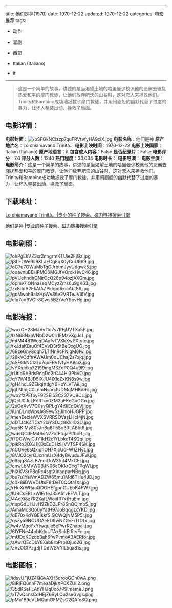 
---
title: 他们是神(1970)
date: 1970-12-22
updated: 1970-12-22
categories: 电影推荐
tags:
- 动作
- 喜剧
- 西部

- Italian (Italiano)
- it
---


> 这是一个简单的故事，讲述的是当渴望土地的哈里曼少校派他的恶霸去骚扰热爱和平的摩门教徒，让他们放弃肥沃的山谷时，这对恋人来拯救他们。Trinity和Bambino成功地拯救了摩门教徒，并用闹剧般的幽默代替了过度的暴力，让坏人整装出动，挽救了局面。

## **电影详情**：

**电影封面**：<img src="https://image.tmdb.org/t/p/w200/oSFGkNClzzp7quFRVtvfyHA9ciX.jpg" alt="/oSFGkNClzzp7quFRVtvfyHA9ciX.jpg" title="/oSFGkNClzzp7quFRVtvfyHA9ciX.jpg">
**电影名称**：他们是神
**原产地片名**：Lo chiamavano Trinità...
**电影上映时间**：1970-12-22
**电影上映国家**：Italian (Italiano)
**原产地语言**：it
**包含成人内容**：False
**是否纪录片**：False
**电影评分**：7.6
**评分人数**：1240
**热门程度**：30.034
**电影时长**：
**电影导演**：
**电影主演**：
**电影简介**：这是一个简单的故事，讲述的是当渴望土地的哈里曼少校派他的恶霸去骚扰热爱和平的摩门教徒，让他们放弃肥沃的山谷时，这对恋人来拯救他们。Trinity和Bambino成功地拯救了摩门教徒，并用闹剧般的幽默代替了过度的暴力，让坏人整装出动，挽救了局面。

## **下载地址**：
[Lo chiamavano Trinità... |专业的种子搜索、磁力链接搜索引擎](https://movie.amd794.com:2083/?search=Lo%20chiamavano%20Trinit%C3%A0...&ordering=&mode=match_phrase&page_size=10&page=1)

[他们是神 |专业的种子搜索、磁力链接搜索引擎](https://movie.amd794.com:2083/?search=%E4%BB%96%E4%BB%AC%E6%98%AF%E7%A5%9E&ordering=&mode=match_phrase&page_size=10&page=1)
 

## **电影剧照**：
<img src="https://image.tmdb.org/t/p/original/ohPgEkVZ3xr2nngrmKTUie2FjGz.jpg" alt="/ohPgEkVZ3xr2nngrmKTUie2FjGz.jpg" title="/ohPgEkVZ3xr2nngrmKTUie2FjGz.jpg"><img src="https://image.tmdb.org/t/p/original/jSLFzWe9s9XLJECg8qX0yCuURh9.jpg" alt="/jSLFzWe9s9XLJECg8qX0yCuURh9.jpg" title="/jSLFzWe9s9XLJECg8qX0yCuURh9.jpg"><img src="https://image.tmdb.org/t/p/original/oC7u7OWuMbTgCJrbtmJyyUdgwk5.jpg" alt="/oC7u7OWuMbTgCJrbtmJyyUdgwk5.jpg" title="/oC7u7OWuMbTgCJrbtmJyyUdgwk5.jpg"><img src="https://image.tmdb.org/t/p/original/ooavnuBBHPMO6MGJfVOrckHwC46.jpg" alt="/ooavnuBBHPMO6MGJfVOrckHwC46.jpg" title="/ooavnuBBHPMO6MGJfVOrckHwC46.jpg"><img src="https://image.tmdb.org/t/p/original/pVUehndhQNirCcQ28b94ozjAXGm.jpg" alt="/pVUehndhQNirCcQ28b94ozjAXGm.jpg" title="/pVUehndhQNirCcQ28b94ozjAXGm.jpg"><img src="https://image.tmdb.org/t/p/original/opmv7iONnaseqMCyzZms6u9gK63.jpg" alt="/opmv7iONnaseqMCyzZms6u9gK63.jpg" title="/opmv7iONnaseqMCyzZms6u9gK63.jpg"><img src="https://image.tmdb.org/t/p/original/zx8ddA2FkAlAZPkhpdRkicAbtS6.jpg" alt="/zx8ddA2FkAlAZPkhpdRkicAbtS6.jpg" title="/zx8ddA2FkAlAZPkhpdRkicAbtS6.jpg"><img src="https://image.tmdb.org/t/p/original/goMwoh9aIzHpWv86v2VRTeJVl6V.jpg" alt="/goMwoh9aIzHpWv86v2VRTeJVl6V.jpg" title="/goMwoh9aIzHpWv86v2VRTeJVl6V.jpg"><img src="https://image.tmdb.org/t/p/original/cIo7oV9VGIr8Cws5BZrVcYSbvHg.jpg" alt="/cIo7oV9VGIr8Cws5BZrVcYSbvHg.jpg" title="/cIo7oV9VGIr8Cws5BZrVcYSbvHg.jpg">

## **电影海报**：
<img src="https://image.tmdb.org/t/p/original/wuxCH28MJVvf1d7v7RFjUVTXa5P.jpg" alt="/wuxCH28MJVvf1d7v7RFjUVTXa5P.jpg" title="/wuxCH28MJVvf1d7v7RFjUVTXa5P.jpg"><img src="https://image.tmdb.org/t/p/original/lzN68NxpVNbD2w0ri1EMzvXgJc1.jpg" alt="/lzN68NxpVNbD2w0ri1EMzvXgJc1.jpg" title="/lzN68NxpVNbD2w0ri1EMzvXgJc1.jpg"><img src="https://image.tmdb.org/t/p/original/mtM4481WeqDAofvTVXkXwPXtytc.jpg" alt="/mtM4481WeqDAofvTVXkXwPXtytc.jpg" title="/mtM4481WeqDAofvTVXkXwPXtytc.jpg"><img src="https://image.tmdb.org/t/p/original/tkJdaKBtuOf4EVvD3r5tBeQxgUO.jpg" alt="/tkJdaKBtuOf4EVvD3r5tBeQxgUO.jpg" title="/tkJdaKBtuOf4EVvD3r5tBeQxgUO.jpg"><img src="https://image.tmdb.org/t/p/original/69zeGny8qqh7LTlNnRcPNigM6Iw.jpg" alt="/69zeGny8qqh7LTlNnRcPNigM6Iw.jpg" title="/69zeGny8qqh7LTlNnRcPNigM6Iw.jpg"><img src="https://image.tmdb.org/t/p/original/28kVOdftrAWAUm0qUChaj2s7xjq.jpg" alt="/28kVOdftrAWAUm0qUChaj2s7xjq.jpg" title="/28kVOdftrAWAUm0qUChaj2s7xjq.jpg"><img src="https://image.tmdb.org/t/p/original/oSFGkNClzzp7quFRVtvfyHA9ciX.jpg" alt="/oSFGkNClzzp7quFRVtvfyHA9ciX.jpg" title="/oSFGkNClzzp7quFRVtvfyHA9ciX.jpg"><img src="https://image.tmdb.org/t/p/original/vYXsfdks72199mgMSZoP0Q4u9l9.jpg" alt="/vYXsfdks72199mgMSZoP0Q4u9l9.jpg" title="/vYXsfdks72199mgMSZoP0Q4u9l9.jpg"><img src="https://image.tmdb.org/t/p/original/rUtibRA9dsRngDd2rC44Hl3PbVO.jpg" alt="/rUtibRA9dsRngDd2rC44Hl3PbVO.jpg" title="/rUtibRA9dsRngDd2rC44Hl3PbVO.jpg"><img src="https://image.tmdb.org/t/p/original/qY7iV4BJD5IXJU4iXlcZxKN8s9w.jpg" alt="/qY7iV4BJD5IXJU4iXlcZxKN8s9w.jpg" title="/qY7iV4BJD5IXJU4iXlcZxKN8s9w.jpg"><img src="https://image.tmdb.org/t/p/original/gH4hcL9ZEkqiXtlgY6HoYLVTAii.jpg" alt="/gH4hcL9ZEkqiXtlgY6HoYLVTAii.jpg" title="/gH4hcL9ZEkqiXtlgY6HoYLVTAii.jpg"><img src="https://image.tmdb.org/t/p/original/jqLNtmjC0LnmNsoqJUDMqMHKd9c.jpg" alt="/jqLNtmjC0LnmNsoqJUDMqMHKd9c.jpg" title="/jqLNtmjC0LnmNsoqJUDMqMHKd9c.jpg"><img src="https://image.tmdb.org/t/p/original/wo2fzPEfbyF923EI53C237VU9CL.jpg" alt="/wo2fzPEfbyF923EI53C237VU9CL.jpg" title="/wo2fzPEfbyF923EI53C237VU9CL.jpg"><img src="https://image.tmdb.org/t/p/original/jQcU0JuLKdRfkv0ZM2uFKeGuOGn.jpg" alt="/jQcU0JuLKdRfkv0ZM2uFKeGuOGn.jpg" title="/jQcU0JuLKdRfkv0ZM2uFKeGuOGn.jpg"><img src="https://image.tmdb.org/t/p/original/2sCqXvV7Q0svQPLgY4t9iEqQeVj.jpg" alt="/2sCqXvV7Q0svQPLgY4t9iEqQeVj.jpg" title="/2sCqXvV7Q0svQPLgY4t9iEqQeVj.jpg"><img src="https://image.tmdb.org/t/p/original/iUhDLnxWpsAG9ew5zJihioHJGPP.jpg" alt="/iUhDLnxWpsAG9ew5zJihioHJGPP.jpg" title="/iUhDLnxWpsAG9ew5zJihioHJGPP.jpg"><img src="https://image.tmdb.org/t/p/original/menEecleWVXSVRRSOVssLHcI4jN.jpg" alt="/menEecleWVXSVRRSOVssLHcI4jN.jpg" title="/menEecleWVXSVRRSOVssLHcI4jN.jpg"><img src="https://image.tmdb.org/t/p/original/dDTJ4K4TCsY2ixY8DJz8KkllD3U.jpg" alt="/dDTJ4K4TCsY2ixY8DJz8KkllD3U.jpg" title="/dDTJ4K4TCsY2ixY8DJz8KkllD3U.jpg"><img src="https://image.tmdb.org/t/p/original/qo5KIMy80sJn8g8T5So3RLABht6.jpg" alt="/qo5KIMy80sJn8g8T5So3RLABht6.jpg" title="/qo5KIMy80sJn8g8T5So3RLABht6.jpg"><img src="https://image.tmdb.org/t/p/original/wasQCdEM4RoN7ZxtEtujaPlfboR.jpg" alt="/wasQCdEM4RoN7ZxtEtujaPlfboR.jpg" title="/wasQCdEM4RoN7ZxtEtujaPlfboR.jpg"><img src="https://image.tmdb.org/t/p/original/i7DGWwjCJY1kH2c1YLbkoT4SQqi.jpg" alt="/i7DGWwjCJY1kH2c1YLbkoT4SQqi.jpg" title="/i7DGWwjCJY1kH2c1YLbkoT4SQqi.jpg"><img src="https://image.tmdb.org/t/p/original/pjkRo3OXJ1KDxEuDHzHVVTSP4SK.jpg" alt="/pjkRo3OXJ1KDxEuDHzHVVTSP4SK.jpg" title="/pjkRo3OXJ1KDxEuDHzHVVTSP4SK.jpg"><img src="https://image.tmdb.org/t/p/original/nCGVe6sQxiphOH7XjcUcFW1ZHyt.jpg" alt="/nCGVe6sQxiphOH7XjcUcFW1ZHyt.jpg" title="/nCGVe6sQxiphOH7XjcUcFW1ZHyt.jpg"><img src="https://image.tmdb.org/t/p/original/8VJQ2cyrQJcnmUsX4dyBwuduJFW.jpg" alt="/8VJQ2cyrQJcnmUsX4dyBwuduJFW.jpg" title="/8VJQ2cyrQJcnmUsX4dyBwuduJFW.jpg"><img src="https://image.tmdb.org/t/p/original/e85jg8AzLB7noiLkW3fut4MkCEj.jpg" alt="/e85jg8AzLB7noiLkW3fut4MkCEj.jpg" title="/e85jg8AzLB7noiLkW3fut4MkCEj.jpg"><img src="https://image.tmdb.org/t/p/original/cnwLbMVW0BJN06cOKkrGYgTPqWl.jpg" alt="/cnwLbMVW0BJN06cOKkrGYgTPqWl.jpg" title="/cnwLbMVW0BJN06cOKkrGYgTPqWl.jpg"><img src="https://image.tmdb.org/t/p/original/hlXKV8rP8qRc4sgtXlnadparNBq.jpg" alt="/hlXKV8rP8qRc4sgtXlnadparNBq.jpg" title="/hlXKV8rP8qRc4sgtXlnadparNBq.jpg"><img src="https://image.tmdb.org/t/p/original/bu7u1YaWmADZW65mu1Md6THu4JD.jpg" alt="/bu7u1YaWmADZW65mu1Md6THu4JD.jpg" title="/bu7u1YaWmADZW65mu1Md6THu4JD.jpg"><img src="https://image.tmdb.org/t/p/original/c0k8iiDWVDUtsF8tDeT0QQta1Xr.jpg" alt="/c0k8iiDWVDUtsF8tDeT0QQta1Xr.jpg" title="/c0k8iiDWVDUtsF8tDeT0QQta1Xr.jpg"><img src="https://image.tmdb.org/t/p/original/rHuXrWRaaQOOHEfgpnGUEbK4FW7.jpg" alt="/rHuXrWRaaQOOHEfgpnGUEbK4FW7.jpg" title="/rHuXrWRaaQOOHEfgpnGUEbK4FW7.jpg"><img src="https://image.tmdb.org/t/p/original/lUBCsERLxWlErfeJ35A5fvEEVLT.jpg" alt="/lUBCsERLxWlErfeJ35A5fvEEVLT.jpg" title="/lUBCsERLxWlErfeJ35A5fvEEVLT.jpg"><img src="https://image.tmdb.org/t/p/original/4AdXi8z7R2XafLWoiifR7xtHuEm.jpg" alt="/4AdXi8z7R2XafLWoiifR7xtHuEm.jpg" title="/4AdXi8z7R2XafLWoiifR7xtHuEm.jpg"><img src="https://image.tmdb.org/t/p/original/nupGdUHJvH9ZkD2LPr8SnQQjmbS.jpg" alt="/nupGdUHJvH9ZkD2LPr8SnQQjmbS.jpg" title="/nupGdUHJvH9ZkD2LPr8SnQQjmbS.jpg"><img src="https://image.tmdb.org/t/p/original/AmaMc3Qo0yYatH97JoBqqgzcYKD.jpg" alt="/AmaMc3Qo0yYatH97JoBqqgzcYKD.jpg" title="/AmaMc3Qo0yYatH97JoBqqgzcYKD.jpg"><img src="https://image.tmdb.org/t/p/original/dE70xKdYGEIkkfSlGCWQjNM5P5r.jpg" alt="/dE70xKdYGEIkkfSlGCWQjNM5P5r.jpg" title="/dE70xKdYGEIkkfSlGCWQjNM5P5r.jpg"><img src="https://image.tmdb.org/t/p/original/qsZya9NOUGAeED9wNZGvFrTfDfx.jpg" alt="/qsZya9NOUGAeED9wNZGvFrTfDfx.jpg" title="/qsZya9NOUGAeED9wNZGvFrTfDfx.jpg"><img src="https://image.tmdb.org/t/p/original/w4vMgoYxYtwquje5ePwrRZhapai.jpg" alt="/w4vMgoYxYtwquje5ePwrRZhapai.jpg" title="/w4vMgoYxYtwquje5ePwrRZhapai.jpg"><img src="https://image.tmdb.org/t/p/original/6IYFNe44pbKduUTAxSckEt5tyFc.jpg" alt="/6IYFNe44pbKduUTAxSckEt5tyFc.jpg" title="/6IYFNe44pbKduUTAxSckEt5tyFc.jpg"><img src="https://image.tmdb.org/t/p/original/mUDqKDzdb3ah6fwPvmoA3AERfor.jpg" alt="/mUDqKDzdb3ah6fwPvmoA3AERfor.jpg" title="/mUDqKDzdb3ah6fwPvmoA3AERfor.jpg"><img src="https://image.tmdb.org/t/p/original/aAwrQEcDbY8Xab8rbPrpIOjuo2G.jpg" alt="/aAwrQEcDbY8Xab8rbPrpIOjuo2G.jpg" title="/aAwrQEcDbY8Xab8rbPrpIOjuo2G.jpg"><img src="https://image.tmdb.org/t/p/original/zVzOGtPzgBjTDdtVSVYlL5qx81s.jpg" alt="/zVzOGtPzgBjTDdtVSVYlL5qx81s.jpg" title="/zVzOGtPzgBjTDdtVSVYlL5qx81s.jpg">

## **电影图标**：
<img src="https://image.tmdb.org/t/p/original/idsvUFjUZ4QGvAXH5drooGCh0wA.png" alt="/idsvUFjUZ4QGvAXH5drooGCh0wA.png" title="/idsvUFjUZ4QGvAXH5drooGCh0wA.png"><img src="https://image.tmdb.org/t/p/original/8iRIFQ6nhF7meaaDjkXP0XZUli2.png" alt="/8iRIFQ6nhF7meaaDjkXP0XZUli2.png" title="/8iRIFQ6nhF7meaaDjkXP0XZUli2.png"><img src="https://image.tmdb.org/t/p/original/35dKSeFLAnYHJq0co7P9lmemeJ.png" alt="/35dKSeFLAnYHJq0co7P9lmemeJ.png" title="/35dKSeFLAnYHJq0co7P9lmemeJ.png"><img src="https://image.tmdb.org/t/p/original/xT7vQcnsCdHEjZ6RyLOu2seGvgs.png" alt="/xT7vQcnsCdHEjZ6RyLOu2seGvgs.png" title="/xT7vQcnsCdHEjZ6RyLOu2seGvgs.png"><img src="https://image.tmdb.org/t/p/original/pMu1B9cVLMQanOFMZsC2QAfc8Q.png" alt="/pMu1B9cVLMQanOFMZsC2QAfc8Q.png" title="/pMu1B9cVLMQanOFMZsC2QAfc8Q.png">
